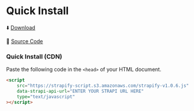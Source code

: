 # Quick Install

⬇️ [Download](https://strapify-script.s3.amazonaws.com/strapify.js)

📂 [Source Code](https://github.com/agoodman1999/strapify)

### Quick Install (CDN)

Paste the following code in the ```<head>``` of your HTML document.

```html
<script
	src="https://strapify-script.s3.amazonaws.com/strapify-v1.0.6.js"
	data-strapi-api-url="ENTER YOUR STRAPI URL HERE"
	type="text/javascript"
></script>
```